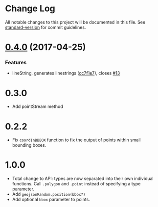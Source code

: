 # Change Log

All notable changes to this project will be documented in this file. See [standard-version](https://github.com/conventional-changelog/standard-version) for commit guidelines.

<a name="0.4.0"></a>
# [0.4.0](https://github.com/tmcw/geojson-random/compare/v0.3.0...v0.4.0) (2017-04-25)


### Features

* lineString, generates linestrings ([cc7f1e7](https://github.com/tmcw/geojson-random/commit/cc7f1e7)), closes [#13](https://github.com/tmcw/geojson-random/issues/13)



# 0.3.0

* Add pointStream method

# 0.2.2

* Fix `coordInBBBOX` function to fix the output of points within small bounding
  boxes.

# 1.0.0

* Total change to API: types are now separated into their own individual
  functions. Call `.polygon` and `.point` instead of specifying a type
  parameter.
* Add `geojsonRandom.position(bbox?)`
* Add optional `bbox` parameter to points.
